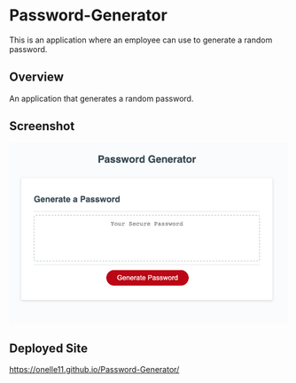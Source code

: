 # Password-Generator
This is an application where an employee can use to generate a random password.

## Overview
An application that generates a random password.

## Screenshot
<div text-align="center">
<img src="./images/Onelle_Fullente_Password.png" alt="Password">
</div>

## Deployed Site
https://onelle11.github.io/Password-Generator/